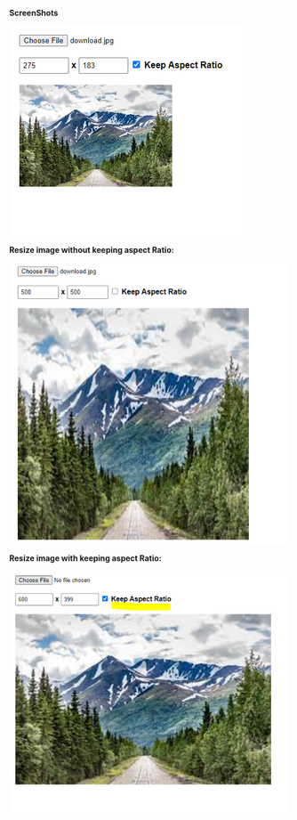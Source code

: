 <strong>ScreenShots<strong>

<img src="image/Capture1.PNG">

Resize image without keeping aspect Ratio:

<img src="image/Capture2.PNG">

Resize image with keeping aspect Ratio:

<img src="image/Capture3.PNG">
